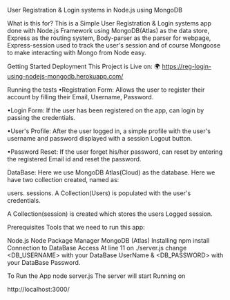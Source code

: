 User Registration & Login systems in
Node.js using MongoDB


What is this for?
This is a Simple User Registration & Login systems app done with Node.js Framework using MongoDB(Atlas) as the data store, Express as the routing system, Body-parser as the parser for webpage, Express-session used to track the user's session and of course Mongoose to make interacting with Mongo from Node easy.

Getting Started
Deployment
This Project is Live on: 🌍 https://reg-login-using-nodejs-mongodb.herokuapp.com/

Running the tests
•Registration Form:
Allows the user to register their account by filling their Email, Username, Password.



•Login Form:
If the user has been registered on the app, can login by passing the credentials.



•User's Profile:
After the user logged in, a simple profile with the user's username and password
displayed with a session Logout button.



•Password Reset:
If the user forget his/her password, can reset by entering the registered Email id
and reset the password.



DataBase:
Here we use MongoDB Atlas(Cloud) as the database. Here we have two collection created, named as:

users.
sessions.
A Collection(Users) is populated with the user's credentials.




A Collection(session) is created which stores the users Logged session.






Prerequisites
Tools that we need to run this app:

Node.js
Node Package Manager
MongoDB (Atlas)
Installing
npm install
Connection to DataBase Access
At line 11 on ./server.js change <DB_USERNAME> with your DataBase UserName & <DB_PASSWORD> with your DataBase Password.

To Run the App
node server.js
The server will start Running on

http://localhost:3000/
